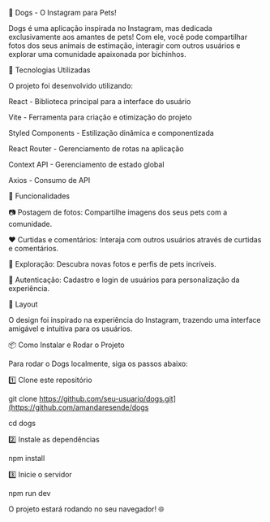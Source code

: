 🐶 Dogs - O Instagram para Pets!

Dogs é uma aplicação inspirada no Instagram, mas dedicada exclusivamente aos amantes de pets! Com ele, você pode compartilhar fotos dos seus animais de estimação, interagir com outros usuários e explorar uma comunidade apaixonada por bichinhos.

🚀 Tecnologias Utilizadas

O projeto foi desenvolvido utilizando:

React - Biblioteca principal para a interface do usuário

Vite - Ferramenta para criação e otimização do projeto

Styled Components - Estilização dinâmica e componentizada

React Router - Gerenciamento de rotas na aplicação

Context API - Gerenciamento de estado global

Axios - Consumo de API

📸 Funcionalidades

📷 Postagem de fotos: Compartilhe imagens dos seus pets com a comunidade.

❤️ Curtidas e comentários: Interaja com outros usuários através de curtidas e comentários.

🔎 Exploração: Descubra novas fotos e perfis de pets incríveis.

🔐 Autenticação: Cadastro e login de usuários para personalização da experiência.

🎨 Layout

O design foi inspirado na experiência do Instagram, trazendo uma interface amigável e intuitiva para os usuários.

📦 Como Instalar e Rodar o Projeto

Para rodar o Dogs localmente, siga os passos abaixo:

1️⃣ Clone este repositório

git clone https://github.com/seu-usuario/dogs.git](https://github.com/amandaresende/dogs

cd dogs

2️⃣ Instale as dependências

npm install

3️⃣ Inicie o servidor

npm run dev

O projeto estará rodando no seu navegador! 🌐
